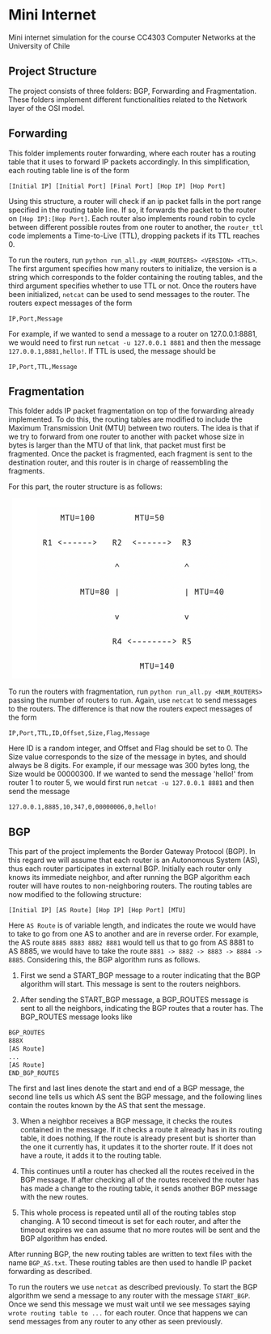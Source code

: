 # Mini Internet

Mini internet simulation for the course CC4303 Computer Networks at the University of Chile

## Project Structure

The project consists of three folders: BGP, Forwarding and Fragmentation. These folders implement different functionalities related to the Network layer of the OSI model.

## Forwarding

This folder implements router forwarding, where each router has a routing table that it uses to forward IP packets accordingly. In this simplification, each routing table line is of the form 

```
[Initial IP] [Initial Port] [Final Port] [Hop IP] [Hop Port]
```

Using this structure, a router will check if an ip packet falls in the port range specified in the routing table line. If so, it forwards the packet to the router on `[Hop IP]:[Hop Port]`. Each router also implements round robin to cycle between different possible routes from one router to another, the `router_ttl` code implements a Time-to-Live (TTL), dropping packets if its TTL reaches 0. 

To run the routers, run `python run_all.py <NUM_ROUTERS> <VERSION> <TTL>`. The first argument specifies how many routers to initialize, the version is a string which corresponds to the folder containing the routing tables, and the third argument specifies whether to use TTL or not. Once the routers have been initialized, `netcat` can be used to send messages to the router. The routers expect messages of the form

```
IP,Port,Message
```

For example, if we wanted to send a message to a router on 127.0.0.1:8881, we would need to first run `netcat -u 127.0.0.1 8881` and then the message `127.0.0.1,8881,hello!`. If TTL is used, the message should be 

```
IP,Port,TTL,Message
```

## Fragmentation

This folder adds IP packet fragmentation on top of the forwarding already implemented. To do this, the routing tables are modified to include the Maximum Transmission Unit (MTU) between two routers. The idea is that if we try to forward from one router to another with packet whose size in bytes is larger than the MTU of that link, that packet must first be fragmented. Once the packet is fragmented, each fragment is sent to the destination router, and this router is in charge of reassembling the fragments. 

For this part, the router structure is as follows:

<p align='center'>
    <img src='img/routers.png'/>
</p>

To run the routers with fragmentation, run `python run_all.py <NUM_ROUTERS>` passing the number of routers to run. Again, use `netcat` to send messages to the routers. The difference is that now the routers expect messages of the form

```
IP,Port,TTL,ID,Offset,Size,Flag,Message
```

Here ID is a random integer, and Offset and Flag should be set to 0. The Size value corresponds to the size of the message in bytes, and should always be 8 digits. For example, if our message was 300 bytes long, the Size would be 00000300. If we wanted to send the message 'hello!' from router 1 to router 5, we would first run `netcat -u 127.0.0.1 8881` and then send the message

```
127.0.0.1,8885,10,347,0,00000006,0,hello!
```

## BGP

This part of the project implements the Border Gateway Protocol (BGP). In this regard we will assume that each router is an Autonomous System (AS), thus each router participates in external BGP. Initially each router only knows its immediate neighbor, and after running the BGP algorithm each router will have routes to non-neighboring routers. The routing tables are now modified to the following structure:

```
[Initial IP] [AS Route] [Hop IP] [Hop Port] [MTU]
```

Here `AS Route` is of variable length, and indicates the route we would have to take to go from one AS to another and are in reverse order. For example, the AS route `8885 8883 8882 8881` would tell us that to go from AS 8881 to AS 8885, we would have to take the route `8881 -> 8882 -> 8883 -> 8884 -> 8885`. Considering this, the BGP algorithm runs as follows. 

1. First we send a START_BGP message to a router indicating that the BGP algorithm will start. This message is sent to the routers neighbors. 

2. After sending the START_BGP message, a BGP_ROUTES message is sent to all the neighbors, indicating the BGP routes that a router has. The BGP_ROUTES message looks like

```
BGP_ROUTES
888X
[AS Route]
...
[AS Route]
END_BGP_ROUTES
```

The first and last lines denote the start and end of a BGP message, the second line tells us which AS sent the BGP message, and the following lines contain the routes known by the AS that sent the message. 

3. When a neighbor receives a BGP message, it checks the routes contained in the message. If it checks a route it already has in its routing table, it does nothing, If the route is already present but is shorter than the one it currently has, it updates it to the shorter route. If it does not have a route, it adds it to the routing table. 

4. This continues until a router has checked all the routes received in the BGP message.  If after checking all of the routes received the router has has made a change to the routing table, it sends another BGP message with the new routes. 

5. This whole process is repeated until all of the routing tables stop changing. A 10 second timeout is set for each router, and after the timeout expires we can assume that no more routes will be sent and the BGP algorithm has ended.

After running BGP, the new routing tables are written to text files with the name `BGP_AS.txt`. These routing tables are then used to handle IP packet forwarding as described. 

To run the routers we use `netcat` as described previously. To start the BGP algorithm we send a message to any router with the message `START_BGP`. Once we send this message we must wait until we see messages saying `wrote routing table to ...` for each router. Once that happens we can send messages from any router to any other as seen previously.